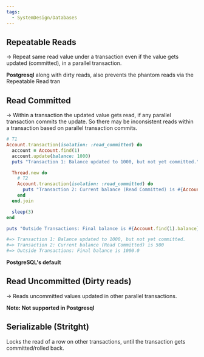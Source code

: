 ```yaml
---
tags:
  - SystemDesign/Databases
---
```

## Repeatable Reads

-> Repeat same read value under a transaction even if the value gets updated (committed), in a parallel transaction.

**Postgresql** along with dirty reads, also prevents the phantom reads via the Repeatable Read tran 
## Read Committed

-> Within a transaction the updated value gets read, if any parallel transaction commits the update. So there may be inconsistent reads within a transaction based on parallel transaction commits.
```ruby
# T1
Account.transaction(isolation: :read_committed) do
  account = Account.find(1)
  account.update(balance: 1000)
  puts "Transaction 1: Balance updated to 1000, but not yet committed."

  Thread.new do
    # T2
    Account.transaction(isolation: :read_committed) do
      puts "Transaction 2: Current balance (Read Committed) is #{Account.find(1).balance}"
    end
  end.join

  sleep(3)
end

puts "Outside Transactions: Final balance is #{Account.find(1).balance}"

#=> Transaction 1: Balance updated to 1000, but not yet committed.
#=> Transaction 2: Current balance (Read Committed) is 500
#=> Outside Transactions: Final balance is 1000.0
```
**PostgreSQL's default**
## Read Uncommitted (Dirty reads)

-> Reads uncommitted values updated in other parallel transactions.

**Note: Not supported in Postgresql**
## Serializable (Stritght)

Locks the read of a row on other transactions, until the transaction gets committed/rolled back.